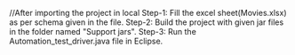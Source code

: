 //After importing the project in local
Step-1:
Fill the excel sheet(Movies.xlsx) as per schema given in the file.
Step-2:
Build the project with given jar files in the folder named "Support jars".
Step-3:
Run the Automation_test_driver.java file in Eclipse.

